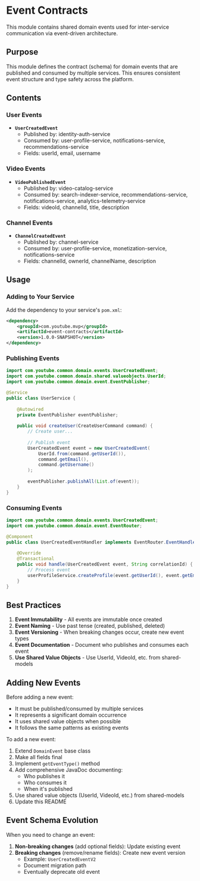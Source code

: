 # Event Contracts

This module contains shared domain events used for inter-service communication via event-driven architecture.

## Purpose

This module defines the contract (schema) for domain events that are published and consumed by multiple services. This ensures consistent event structure and type safety across the platform.

## Contents

### User Events

- **`UserCreatedEvent`**
  - Published by: identity-auth-service
  - Consumed by: user-profile-service, notifications-service, recommendations-service
  - Fields: userId, email, username

### Video Events

- **`VideoPublishedEvent`**
  - Published by: video-catalog-service
  - Consumed by: search-indexer-service, recommendations-service, notifications-service, analytics-telemetry-service
  - Fields: videoId, channelId, title, description

### Channel Events

- **`ChannelCreatedEvent`**
  - Published by: channel-service
  - Consumed by: user-profile-service, monetization-service, notifications-service
  - Fields: channelId, ownerId, channelName, description

## Usage

### Adding to Your Service

Add the dependency to your service's `pom.xml`:

```xml
<dependency>
    <groupId>com.youtube.mvp</groupId>
    <artifactId>event-contracts</artifactId>
    <version>1.0.0-SNAPSHOT</version>
</dependency>
```

### Publishing Events

```java
import com.youtube.common.domain.events.UserCreatedEvent;
import com.youtube.common.domain.shared.valueobjects.UserId;
import com.youtube.common.domain.event.EventPublisher;

@Service
public class UserService {
    
    @Autowired
    private EventPublisher eventPublisher;
    
    public void createUser(CreateUserCommand command) {
        // Create user...
        
        // Publish event
        UserCreatedEvent event = new UserCreatedEvent(
            UserId.from(command.getUserId()),
            command.getEmail(),
            command.getUsername()
        );
        
        eventPublisher.publishAll(List.of(event));
    }
}
```

### Consuming Events

```java
import com.youtube.common.domain.events.UserCreatedEvent;
import com.youtube.common.domain.event.EventRouter;

@Component
public class UserCreatedEventHandler implements EventRouter.EventHandler<UserCreatedEvent> {
    
    @Override
    @Transactional
    public void handle(UserCreatedEvent event, String correlationId) {
        // Process event
        userProfileService.createProfile(event.getUserId(), event.getEmail());
    }
}
```

## Best Practices

1. **Event Immutability** - All events are immutable once created
2. **Event Naming** - Use past tense (created, published, deleted)
3. **Event Versioning** - When breaking changes occur, create new event types
4. **Event Documentation** - Document who publishes and consumes each event
5. **Use Shared Value Objects** - Use UserId, VideoId, etc. from shared-models

## Adding New Events

Before adding a new event:
- It must be published/consumed by multiple services
- It represents a significant domain occurrence
- It uses shared value objects when possible
- It follows the same patterns as existing events

To add a new event:
1. Extend `DomainEvent` base class
2. Make all fields final
3. Implement `getEventType()` method
4. Add comprehensive JavaDoc documenting:
   - Who publishes it
   - Who consumes it
   - When it's published
5. Use shared value objects (UserId, VideoId, etc.) from shared-models
6. Update this README

## Event Schema Evolution

When you need to change an event:
1. **Non-breaking changes** (add optional fields): Update existing event
2. **Breaking changes** (remove/rename fields): Create new event version
   - Example: `UserCreatedEventV2`
   - Document migration path
   - Eventually deprecate old event

